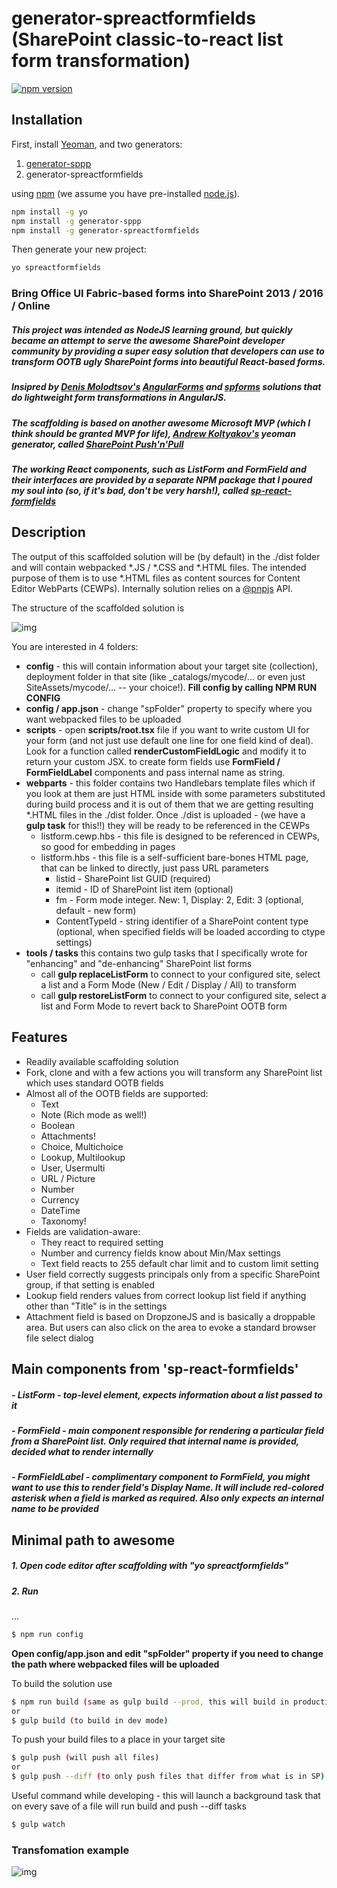 # generator-spreactformfields (SharePoint classic-to-react list form transformation)
[![npm version](https://badge.fury.io/js/generator-spreactformfields.svg)](https://badge.fury.io/js/generator-spreactformfields)
> 

## Installation

First, install [Yeoman](http://yeoman.io), and two generators:
1. [generator-sppp](https://nodei.co/npm/generator-sppp/)
2. generator-spreactformfields 

using [npm](https://www.npmjs.com/) (we assume you have pre-installed [node.js](https://nodejs.org/)).

```bash
npm install -g yo
npm install -g generator-sppp
npm install -g generator-spreactformfields
```

Then generate your new project:

```bash
yo spreactformfields
```

### Bring Office UI Fabric-based forms into SharePoint 2013 / 2016 / Online
##### This project was intended as NodeJS learning ground, but quickly became an attempt to serve the awesome SharePoint developer community by providing a super easy solution that developers can use to transform OOTB ugly SharePoint forms into beautiful React-based forms.


##### Insipred by [Denis Molodtsov's](https://github.com/zerg00s/) [AngularForms](https://github.com/Zerg00s/AngularForms) and [spforms](https://github.com/Zerg00s/spforms) solutions that do lightweight form transformations in AngularJS.
##### The scaffolding is based on another awesome Microsoft MVP (which I think should be granted MVP for life), [Andrew Koltyakov's](https://github.com/koltyakov) yeoman generator, called [SharePoint Push'n'Pull](https://github.com/koltyakov/generator-sppp)



##### The working React components, such as **ListForm and FormField** and their interfaces are provided by a separate NPM package that I poured my soul into (so, if it's bad, don't be very harsh!), called **[sp-react-formfields](https://npmjs.com/package/sp-react-formfields)**
## Description
The output of this scaffolded solution will be (by default) in the ./dist folder and will contain webpacked *.JS / *.CSS and *.HTML files. The intended purpose of them is to use *.HTML files as content sources for Content Editor WebParts (CEWPs). Internally solution relies on a [@pnpjs](https://github.com/pnp/pnpjs) API.

The structure of the scaffolded solution is

![img](https://olegrumiancev.github.io/sp-listform-react/structure.JPG)

You are interested in 4 folders:
- **config** - this will contain information about your target site (collection), deployment folder in that site (like _catalogs/mycode/... or even just SiteAssets/mycode/... -- your choice!). **Fill config by calling NPM RUN CONFIG**
- **config / app.json** - change "spFolder" property to specify where you want webpacked files to be uploaded
- **scripts** - open **scripts/root.tsx** file if you want to write custom UI for your form (and not just use default one line for one field kind of deal). Look for a function called **renderCustomFieldLogic** and modify it to return your custom JSX. to create form fields use **FormField / FormFieldLabel** components and pass internal name as string.
- **webparts** - this folder contains two Handlebars template files which if you look at them are just HTML inside with some parameters substituted during build process and it is out of them that we are getting resulting *.HTML files in the ./dist folder. Once ./dist is uploaded - (we have a **gulp task** for this!!) they will be ready to be referenced in the CEWPs
   - listform.cewp.hbs - this file is designed to be referenced in CEWPs, so good for embedding in pages
   - listform.hbs - this file is a self-sufficient bare-bones HTML page, that can be linked to directly, just pass URL parameters
     - listid - SharePoint list GUID (required)
     - itemid - ID of SharePoint list item (optional)
     - fm - Form mode integer. New: 1, Display: 2, Edit: 3 (optional, default - new form)
     - ContentTypeId - string identifier of a SharePoint content type (optional, when specified fields will be loaded according to ctype settings)
- **tools / tasks**  this contains two gulp tasks that I specifically wrote for "enhancing" and "de-enhancing" SharePoint list forms
   - call **gulp replaceListForm** to connect to your configured site, select a list and a Form Mode (New / Edit / Display / All) to transform
   - call **gulp restoreListForm** to connect to your configured site, select a list and Form Mode to revert back to SharePoint OOTB form

## Features
  - Readily available scaffolding solution
  - Fork, clone and with a few actions you will transform any SharePoint list which uses standard OOTB fields
  - Almost all of the OOTB fields are supported:
    - Text
    - Note (Rich mode as well!)
    - Boolean
    - Attachments!
    - Choice, Multichoice
    - Lookup, Multilookup
    - User, Usermulti
    - URL / Picture
    - Number
    - Currency
    - DateTime
    - Taxonomy!
 - Fields are validation-aware:
   - They react to required setting
   - Number and currency fields know about Min/Max settings
   - Text field reacts to 255 default char limit and to custom limit setting
  - User field correctly suggests principals only from a specific SharePoint group, if that setting is enabled
  - Lookup field renders values from correct lookup list field if anything other than "Title" is in the settings
  - Attachment field is based on DropzoneJS and is basically a droppable area. But users can also click on the area to evoke a standard browser file select dialog


## Main components from 'sp-react-formfields'

##### - ListForm - top-level element, expects information about a list passed to it
##### - FormField - main component responsible for rendering a particular field from a SharePoint list. Only required that internal name is provided, decided what to render internally
##### - FormFieldLabel - complimentary component to FormField, you might want to use this to render field's Display Name. It will include red-colored asterisk when a field is marked as required. Also only expects an internal name to be provided


## Minimal path to awesome

##### 1. Open code editor after scaffolding with "yo spreactformfields"
##### 2. Run
...
```sh
$ npm run config
```
**Open config/app.json and edit "spFolder" property if you need to change the path where webpacked files will be uploaded**


To build the solution use

```sh
$ npm run build (same as gulp build --prod, this will build in production mode)
or
$ gulp build (to build in dev mode)
```

To push your build files to a place in your target site
```sh
$ gulp push (will push all files)
or
$ gulp push --diff (to only push files that differ from what is in SP)
```

Useful command while developing - this will launch a background task that on every save of a file will run
build and push --diff tasks
```sh
$ gulp watch
```

### Transfomation example
![img](https://olegrumiancev.github.io/sp-listform-react/transform.gif)